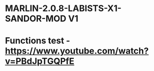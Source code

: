 # MARLIN-2.0.8-LABISTS-X1-SANDOR-MOD V1
# Functions test - https://www.youtube.com/watch?v=PBdJpTGQPfE
